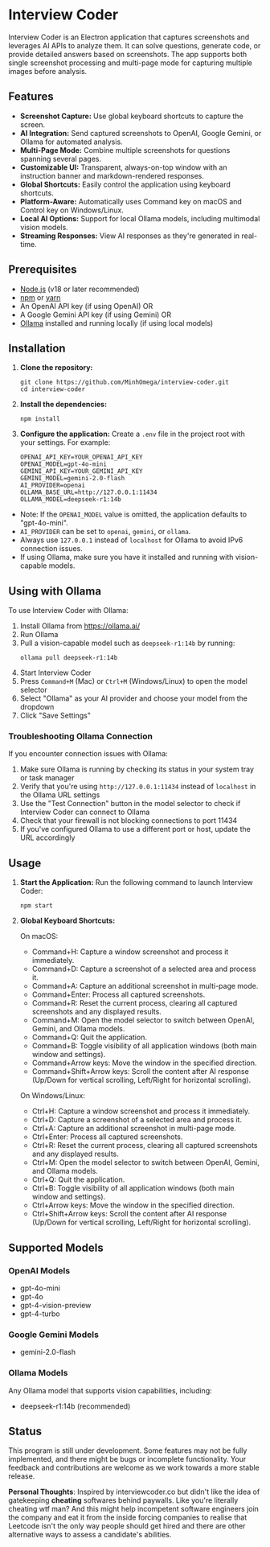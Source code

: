 # Interview Coder

Interview Coder is an Electron application that captures screenshots and leverages AI APIs to analyze them. It can solve questions, generate code, or provide detailed answers based on screenshots. The app supports both single screenshot processing and multi-page mode for capturing multiple images before analysis.

## Features

- **Screenshot Capture:** Use global keyboard shortcuts to capture the screen.
- **AI Integration:** Send captured screenshots to OpenAI, Google Gemini, or Ollama for automated analysis.
- **Multi-Page Mode:** Combine multiple screenshots for questions spanning several pages.
- **Customizable UI:** Transparent, always-on-top window with an instruction banner and markdown-rendered responses.
- **Global Shortcuts:** Easily control the application using keyboard shortcuts.
- **Platform-Aware:** Automatically uses Command key on macOS and Control key on Windows/Linux.
- **Local AI Options:** Support for local Ollama models, including multimodal vision models.
- **Streaming Responses:** View AI responses as they're generated in real-time.

## Prerequisites

- [Node.js](https://nodejs.org/) (v18 or later recommended)
- [npm](https://www.npmjs.com/) or [yarn](https://yarnpkg.com/)
- An OpenAI API key (if using OpenAI) OR
- A Google Gemini API key (if using Gemini) OR
- [Ollama](https://ollama.ai/) installed and running locally (if using local models)

## Installation

1. **Clone the repository:**

   ```
   git clone https://github.com/MinhOmega/interview-coder.git
   cd interview-coder
   ```

2. **Install the dependencies:**
   ```
   npm install
   ```

3. **Configure the application:**
   Create a `.env` file in the project root with your settings. For example:
    ```
    OPENAI_API_KEY=YOUR_OPENAI_API_KEY
    OPENAI_MODEL=gpt-4o-mini
    GEMINI_API_KEY=YOUR_GEMINI_API_KEY
    GEMINI_MODEL=gemini-2.0-flash
    AI_PROVIDER=openai
    OLLAMA_BASE_URL=http://127.0.0.1:11434
    OLLAMA_MODEL=deepseek-r1:14b
    ```
  - Note: If the `OPENAI_MODEL` value is omitted, the application defaults to "gpt-4o-mini".
  - `AI_PROVIDER` can be set to `openai`, `gemini`, or `ollama`. 
  - Always use `127.0.0.1` instead of `localhost` for Ollama to avoid IPv6 connection issues.
  - If using Ollama, make sure you have it installed and running with vision-capable models.

## Using with Ollama

To use Interview Coder with Ollama:

1. Install Ollama from https://ollama.ai/
2. Run Ollama
3. Pull a vision-capable model such as `deepseek-r1:14b` by running:
   ```
   ollama pull deepseek-r1:14b
   ```
4. Start Interview Coder
5. Press `Command+M` (Mac) or `Ctrl+M` (Windows/Linux) to open the model selector
6. Select "Ollama" as your AI provider and choose your model from the dropdown
7. Click "Save Settings"

### Troubleshooting Ollama Connection

If you encounter connection issues with Ollama:

1. Make sure Ollama is running by checking its status in your system tray or task manager
2. Verify that you're using `http://127.0.0.1:11434` instead of `localhost` in the Ollama URL settings
3. Use the "Test Connection" button in the model selector to check if Interview Coder can connect to Ollama
4. Check that your firewall is not blocking connections to port 11434
5. If you've configured Ollama to use a different port or host, update the URL accordingly

## Usage

1. **Start the Application:**
    Run the following command to launch Interview Coder:
    ```
    npm start
    ```

2. **Global Keyboard Shortcuts:**

    On macOS:
    - Command+H: Capture a window screenshot and process it immediately.
    - Command+D: Capture a screenshot of a selected area and process it.
    - Command+A: Capture an additional screenshot in multi-page mode.
    - Command+Enter: Process all captured screenshots.
    - Command+R: Reset the current process, clearing all captured screenshots and any displayed results.
    - Command+M: Open the model selector to switch between OpenAI, Gemini, and Ollama models.
    - Command+Q: Quit the application.
    - Command+B: Toggle visibility of all application windows (both main window and settings).
    - Command+Arrow keys: Move the window in the specified direction.
    - Command+Shift+Arrow keys: Scroll the content after AI response (Up/Down for vertical scrolling, Left/Right for horizontal scrolling).

    On Windows/Linux:
    - Ctrl+H: Capture a window screenshot and process it immediately.
    - Ctrl+D: Capture a screenshot of a selected area and process it.
    - Ctrl+A: Capture an additional screenshot in multi-page mode.
    - Ctrl+Enter: Process all captured screenshots.
    - Ctrl+R: Reset the current process, clearing all captured screenshots and any displayed results.
    - Ctrl+M: Open the model selector to switch between OpenAI, Gemini, and Ollama models.
    - Ctrl+Q: Quit the application.
    - Ctrl+B: Toggle visibility of all application windows (both main window and settings).
    - Ctrl+Arrow keys: Move the window in the specified direction.
    - Ctrl+Shift+Arrow keys: Scroll the content after AI response (Up/Down for vertical scrolling, Left/Right for horizontal scrolling).

## Supported Models

### OpenAI Models
- gpt-4o-mini
- gpt-4o
- gpt-4-vision-preview
- gpt-4-turbo

### Google Gemini Models
- gemini-2.0-flash

### Ollama Models
Any Ollama model that supports vision capabilities, including:
- deepseek-r1:14b (recommended)

## Status

This program is still under development. Some features may not be fully implemented, and there might be bugs or incomplete functionality. Your feedback and contributions are welcome as we work towards a more stable release.


**Personal Thoughts**: Inspired by interviewcoder.co but didn't like the idea of gatekeeping **cheating** softwares behind paywalls. Like you're literally cheating wtf man? And this might help incompetent software engineers join the company and eat it from the inside forcing companies to realise that Leetcode isn't the only way people should get hired and there are other alternative ways to assess a candidate's abilities.
